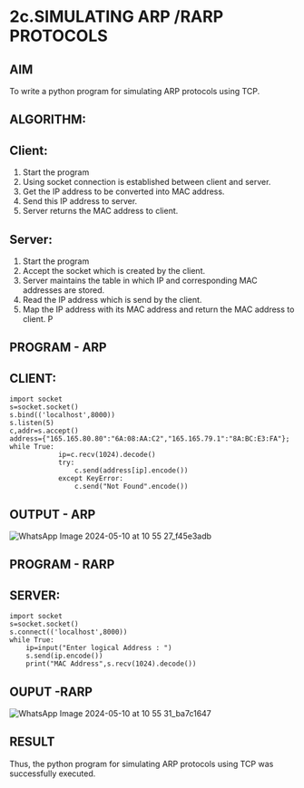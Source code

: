# 2c.SIMULATING ARP /RARP PROTOCOLS
## AIM
To write a python program for simulating ARP protocols using TCP.
## ALGORITHM:
## Client:
1. Start the program
2. Using socket connection is established between client and server.
3. Get the IP address to be converted into MAC address.
4. Send this IP address to server.
5. Server returns the MAC address to client.
## Server:
1. Start the program
2. Accept the socket which is created by the client.
3. Server maintains the table in which IP and corresponding MAC addresses are
stored.
4. Read the IP address which is send by the client.
5. Map the IP address with its MAC address and return the MAC address to client.
P
## PROGRAM - ARP
## CLIENT:
```
import socket 
s=socket.socket() 
s.bind(('localhost',8000)) 
s.listen(5) 
c,addr=s.accept() 
address={"165.165.80.80":"6A:08:AA:C2","165.165.79.1":"8A:BC:E3:FA"}; 
while True: 
            ip=c.recv(1024).decode() 
            try: 
                c.send(address[ip].encode()) 
            except KeyError: 
                c.send("Not Found".encode())
```
## OUTPUT - ARP
![WhatsApp Image 2024-05-10 at 10 55 27_f45e3adb](https://github.com/srrihaari/2c.ARP_RARP_PROTOCOLS/assets/145550674/a7f058d1-18fe-40f4-9a68-c844f115484e)



## PROGRAM - RARP
## SERVER:
```
import socket
s=socket.socket()
s.connect(('localhost',8000))
while True:
    ip=input("Enter logical Address : ")
    s.send(ip.encode())
    print("MAC Address",s.recv(1024).decode())
```
## OUPUT -RARP
![WhatsApp Image 2024-05-10 at 10 55 31_ba7c1647](https://github.com/srrihaari/2c.ARP_RARP_PROTOCOLS/assets/145550674/499874a4-3d5e-43bb-9d6c-a2843edfac4a)



## RESULT
Thus, the python program for simulating ARP protocols using TCP was successfully 
executed.
